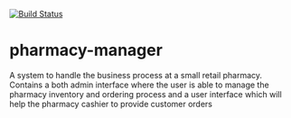 [![Build Status](https://travis-ci.org/isurunix/pharmacy-manager.svg?branch=master)](https://travis-ci.org/isurunix/pharmacy-manager)

# pharmacy-manager
A system to handle the business process at a small retail pharmacy. Contains a both admin interface where the user is able to manage the pharmacy inventory and ordering process and a user interface which will help the pharmacy cashier to provide customer orders
